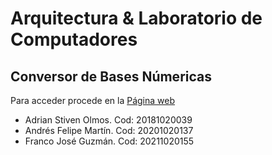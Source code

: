 # Arquitectura & Laboratorio de Computadores

## Conversor de Bases Númericas
Para acceder procede en la [Página web](https://felimarod.github.io/conversor-de-bases-numericas/)

- Adrian Stiven Olmos. Cod: 20181020039
- Andrés Felipe Martín. Cod: 20201020137
- Franco José Guzmán. Cod: 20211020155
